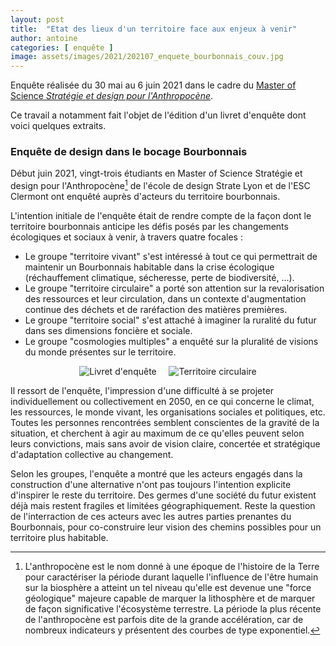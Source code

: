 ```yaml
---
layout: post
title:  "Etat des lieux d'un territoire face aux enjeux à venir"
author: antoine
categories: [ enquête ]
image: assets/images/2021/202107_enquete_bourbonnais_couv.jpg
---
```

Enquête réalisée du 30 mai au 6 juin 2021 dans le cadre du [Master of Science *Stratégie et design pour l'Anthropocène*][msc_programme].

Ce travail a notamment fait l'objet de l'édition d'un livret d'enquête dont voici quelques extraits.

### Enquête de design dans le bocage Bourbonnais
Début juin 2021, vingt-trois étudiants en Master of Science Stratégie et design pour l'Anthropocène[^1] de l'école de design Strate Lyon et de l'ESC Clermont ont enquêté auprès d'acteurs du territoire bourbonnais.

L'intention initiale de l'enquête était de rendre compte de la façon dont le territoire bourbonnais anticipe les défis posés par les changements écologiques et sociaux à venir, à travers quatre focales :
- Le groupe "territoire vivant" s'est intéressé à tout ce qui permettrait de maintenir un Bourbonnais habitable dans la crise écologique (réchauffement climatique, sécheresse, perte de biodiversité, ...).
- Le groupe "territoire circulaire" a porté son attention sur la revalorisation des ressources et leur circulation, dans un contexte d'augmentation continue des déchets et de raréfaction des matières premières.
- Le groupe "territoire social" s'est attaché à imaginer la ruralité du futur dans ses dimensions foncière et sociale.
- Le groupe "cosmologies multiples" a enquêté sur la pluralité de visions du monde présentes sur le territoire.

<div style="text-align: center;">
  <img src="{{ site.baseurl }}/assets/images/2021/202107_enquete_bourbonnais_livret.jpg" alt="Livret d'enquête">&nbsp; &nbsp; &nbsp;<img src="{{ site.baseurl }}/assets/images/2021/202107_enquete_bourbonnais_territoire circulaire.jpg" alt="Territoire circulaire">
</div>

Il ressort de l'enquête, l'impression d'une difficulté à se projeter individuellement ou collectivement en 2050, en ce qui concerne le climat, les ressources, le monde vivant, les organisations sociales et politiques, etc. Toutes les personnes rencontrées semblent conscientes de la gravité de la situation, et cherchent à agir au maximum de ce qu'elles peuvent selon leurs convictions, mais sans avoir de vision claire, concertée et stratégique d'adaptation collective au changement.

Selon les groupes, l'enquête a montré que les acteurs engagés dans la construction d'une alternative n'ont pas toujours l'intention explicite d'inspirer le reste du territoire. Des germes d'une société du futur existent déjà mais restent fragiles et limitées géographiquement. Reste la question de l'interraction de ces acteurs avec les autres parties prenantes du Bourbonnais, pour co-construire leur vision des chemins possibles pour un territoire plus habitable.

[msc_programme]: https://strategy-design-anthropocene.org/fr

[^1]: L'anthropocène est le nom donné à une époque de l'histoire de la Terre pour caractériser la période durant laquelle l'influence de l'être humain sur la biosphère a atteint un tel niveau qu'elle est devenue une "force géologique" majeure capable de marquer la lithosphère et de marquer de façon significative l'écosystème terrestre. La période la plus récente de l'anthropocène est parfois dite de la grande accélération, car de nombreux indicateurs y présentent des courbes de type exponentiel.
